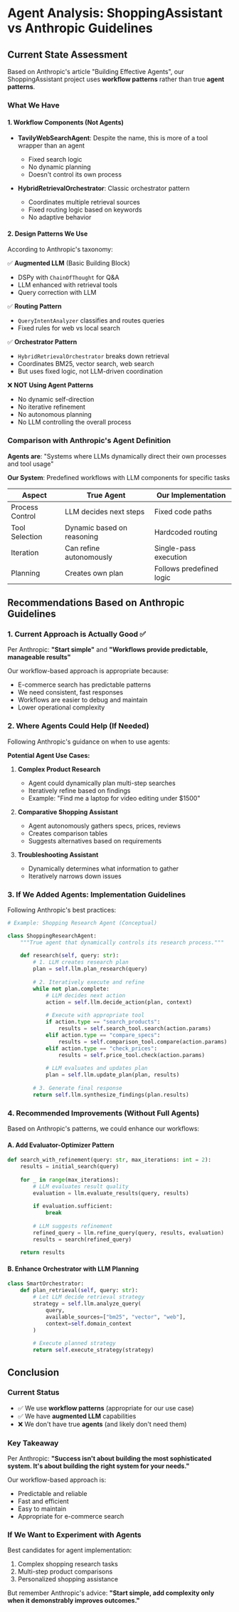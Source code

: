 # Agent Analysis: ShoppingAssistant vs Anthropic Guidelines

## Current State Assessment

Based on Anthropic's article "Building Effective Agents", our ShoppingAssistant project uses **workflow patterns** rather than true **agent patterns**.

### What We Have

#### 1. Workflow Components (Not Agents)
- **TavilyWebSearchAgent**: Despite the name, this is more of a tool wrapper than an agent
  - Fixed search logic
  - No dynamic planning
  - Doesn't control its own process
  
- **HybridRetrievalOrchestrator**: Classic orchestrator pattern
  - Coordinates multiple retrieval sources
  - Fixed routing logic based on keywords
  - No adaptive behavior

#### 2. Design Patterns We Use
According to Anthropic's taxonomy:

✅ **Augmented LLM** (Basic Building Block)
- DSPy with `ChainOfThought` for Q&A
- LLM enhanced with retrieval tools
- Query correction with LLM

✅ **Routing Pattern**
- `QueryIntentAnalyzer` classifies and routes queries
- Fixed rules for web vs local search

✅ **Orchestrator Pattern**  
- `HybridRetrievalOrchestrator` breaks down retrieval
- Coordinates BM25, vector search, web search
- But uses fixed logic, not LLM-driven coordination

❌ **NOT Using Agent Patterns**
- No dynamic self-direction
- No iterative refinement
- No autonomous planning
- No LLM controlling the overall process

### Comparison with Anthropic's Agent Definition

**Agents are**: "Systems where LLMs dynamically direct their own processes and tool usage"

**Our System**: Predefined workflows with LLM components for specific tasks

| Aspect | True Agent | Our Implementation |
|--------|-----------|-------------------|
| Process Control | LLM decides next steps | Fixed code paths |
| Tool Selection | Dynamic based on reasoning | Hardcoded routing |
| Iteration | Can refine autonomously | Single-pass execution |
| Planning | Creates own plan | Follows predefined logic |

## Recommendations Based on Anthropic Guidelines

### 1. Current Approach is Actually Good ✅

Per Anthropic: **"Start simple"** and **"Workflows provide predictable, manageable results"**

Our workflow-based approach is appropriate because:
- E-commerce search has predictable patterns
- We need consistent, fast responses
- Workflows are easier to debug and maintain
- Lower operational complexity

### 2. Where Agents Could Help (If Needed)

Following Anthropic's guidance on when to use agents:

**Potential Agent Use Cases:**
1. **Complex Product Research**
   - Agent could dynamically plan multi-step searches
   - Iteratively refine based on findings
   - Example: "Find me a laptop for video editing under $1500"

2. **Comparative Shopping Assistant**
   - Agent autonomously gathers specs, prices, reviews
   - Creates comparison tables
   - Suggests alternatives based on requirements

3. **Troubleshooting Assistant**
   - Dynamically determines what information to gather
   - Iteratively narrows down issues

### 3. If We Added Agents: Implementation Guidelines

Following Anthropic's best practices:

```python
# Example: Shopping Research Agent (Conceptual)

class ShoppingResearchAgent:
    """True agent that dynamically controls its research process."""
    
    def research(self, query: str):
        # 1. LLM creates research plan
        plan = self.llm.plan_research(query)
        
        # 2. Iteratively execute and refine
        while not plan.complete:
            # LLM decides next action
            action = self.llm.decide_action(plan, context)
            
            # Execute with appropriate tool
            if action.type == "search_products":
                results = self.search_tool.search(action.params)
            elif action.type == "compare_specs":
                results = self.comparison_tool.compare(action.params)
            elif action.type == "check_prices":
                results = self.price_tool.check(action.params)
            
            # LLM evaluates and updates plan
            plan = self.llm.update_plan(plan, results)
        
        # 3. Generate final response
        return self.llm.synthesize_findings(plan.results)
```

### 4. Recommended Improvements (Without Full Agents)

Based on Anthropic's patterns, we could enhance our workflows:

#### A. Add Evaluator-Optimizer Pattern
```python
def search_with_refinement(query: str, max_iterations: int = 2):
    results = initial_search(query)
    
    for _ in range(max_iterations):
        # LLM evaluates result quality
        evaluation = llm.evaluate_results(query, results)
        
        if evaluation.sufficient:
            break
            
        # LLM suggests refinement
        refined_query = llm.refine_query(query, results, evaluation)
        results = search(refined_query)
    
    return results
```

#### B. Enhance Orchestrator with LLM Planning
```python
class SmartOrchestrator:
    def plan_retrieval(self, query: str):
        # Let LLM decide retrieval strategy
        strategy = self.llm.analyze_query(
            query,
            available_sources=["bm25", "vector", "web"],
            context=self.domain_context
        )
        
        # Execute planned strategy
        return self.execute_strategy(strategy)
```

## Conclusion

### Current Status
- ✅ We use **workflow patterns** (appropriate for our use case)
- ✅ We have **augmented LLM** capabilities
- ❌ We don't have true **agents** (and likely don't need them)

### Key Takeaway
Per Anthropic: **"Success isn't about building the most sophisticated system. It's about building the right system for your needs."**

Our workflow-based approach is:
- Predictable and reliable
- Fast and efficient
- Easy to maintain
- Appropriate for e-commerce search

### If We Want to Experiment with Agents
Best candidates for agent implementation:
1. Complex shopping research tasks
2. Multi-step product comparisons
3. Personalized shopping assistance

But remember Anthropic's advice: **"Start simple, add complexity only when it demonstrably improves outcomes."**